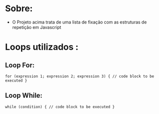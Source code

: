# Sobre: 

- O Projeto acima trata de uma lista de fixação com as estruturas de repetição em Javascript

# Loops utilizados :

## Loop For:
`for (expression 1; expression 2; expression 3) {
  // code block to be executed
}`

## Loop While: 
`while (condition) {
  // code block to be executed
}`
